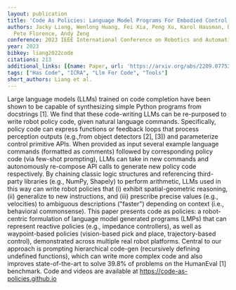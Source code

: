 ```yaml
---
layout: publication
title: 'Code As Policies: Language Model Programs For Embodied Control'
authors: Jacky Liang, Wenlong Huang, Fei Xia, Peng Xu, Karol Hausman, Brian Ichter,
  Pete Florence, Andy Zeng
conference: 2023 IEEE International Conference on Robotics and Automation (ICRA)
year: 2023
bibkey: liang2022code
citations: 213
additional_links: [{name: Paper, url: 'https://arxiv.org/abs/2209.07753'}]
tags: ["Has Code", "ICRA", "Llm For Code", "Tools"]
short_authors: Liang et al.
---
```

Large language models (LLMs) trained on code completion have been shown to be
capable of synthesizing simple Python programs from docstrings [1]. We find
that these code-writing LLMs can be re-purposed to write robot policy code,
given natural language commands. Specifically, policy code can express
functions or feedback loops that process perception outputs (e.g.,from object
detectors [2], [3]) and parameterize control primitive APIs. When provided as
input several example language commands (formatted as comments) followed by
corresponding policy code (via few-shot prompting), LLMs can take in new
commands and autonomously re-compose API calls to generate new policy code
respectively. By chaining classic logic structures and referencing third-party
libraries (e.g., NumPy, Shapely) to perform arithmetic, LLMs used in this way
can write robot policies that (i) exhibit spatial-geometric reasoning, (ii)
generalize to new instructions, and (iii) prescribe precise values (e.g.,
velocities) to ambiguous descriptions ("faster") depending on context (i.e.,
behavioral commonsense). This paper presents code as policies: a robot-centric
formulation of language model generated programs (LMPs) that can represent
reactive policies (e.g., impedance controllers), as well as waypoint-based
policies (vision-based pick and place, trajectory-based control), demonstrated
across multiple real robot platforms. Central to our approach is prompting
hierarchical code-gen (recursively defining undefined functions), which can
write more complex code and also improves state-of-the-art to solve 39.8% of
problems on the HumanEval [1] benchmark. Code and videos are available at
https://code-as-policies.github.io